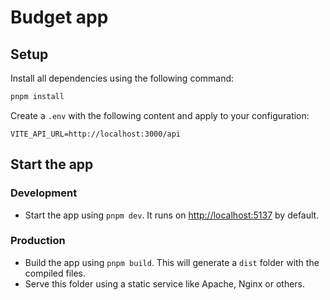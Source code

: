 # Budget app

## Setup

Install all dependencies using the following command:

```bash
pnpm install
```

Create a `.env` with the following content and apply to your configuration:

```dotenv
VITE_API_URL=http://localhost:3000/api
```

## Start the app

### Development

- Start the app using `pnpm dev`. It runs on <http://localhost:5137> by default.

### Production

- Build the app using `pnpm build`. This will generate a `dist` folder with the compiled files.
- Serve this folder using a static service like Apache, Nginx or others.
